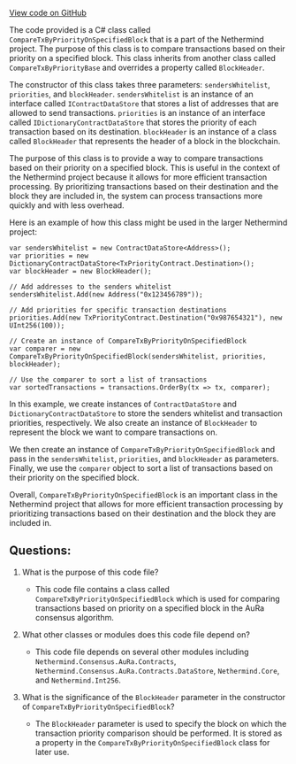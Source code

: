 [View code on GitHub](https://github.com/NethermindEth/nethermind/src/Nethermind/Nethermind.Consensus.AuRa/Transactions/CompareTxByPriorityOnSpecifiedBlock.cs)

The code provided is a C# class called `CompareTxByPriorityOnSpecifiedBlock` that is a part of the Nethermind project. The purpose of this class is to compare transactions based on their priority on a specified block. This class inherits from another class called `CompareTxByPriorityBase` and overrides a property called `BlockHeader`.

The constructor of this class takes three parameters: `sendersWhitelist`, `priorities`, and `blockHeader`. `sendersWhitelist` is an instance of an interface called `IContractDataStore` that stores a list of addresses that are allowed to send transactions. `priorities` is an instance of an interface called `IDictionaryContractDataStore` that stores the priority of each transaction based on its destination. `blockHeader` is an instance of a class called `BlockHeader` that represents the header of a block in the blockchain.

The purpose of this class is to provide a way to compare transactions based on their priority on a specified block. This is useful in the context of the Nethermind project because it allows for more efficient transaction processing. By prioritizing transactions based on their destination and the block they are included in, the system can process transactions more quickly and with less overhead.

Here is an example of how this class might be used in the larger Nethermind project:

```
var sendersWhitelist = new ContractDataStore<Address>();
var priorities = new DictionaryContractDataStore<TxPriorityContract.Destination>();
var blockHeader = new BlockHeader();

// Add addresses to the senders whitelist
sendersWhitelist.Add(new Address("0x123456789"));

// Add priorities for specific transaction destinations
priorities.Add(new TxPriorityContract.Destination("0x987654321"), new UInt256(100));

// Create an instance of CompareTxByPriorityOnSpecifiedBlock
var comparer = new CompareTxByPriorityOnSpecifiedBlock(sendersWhitelist, priorities, blockHeader);

// Use the comparer to sort a list of transactions
var sortedTransactions = transactions.OrderBy(tx => tx, comparer);
```

In this example, we create instances of `ContractDataStore` and `DictionaryContractDataStore` to store the senders whitelist and transaction priorities, respectively. We also create an instance of `BlockHeader` to represent the block we want to compare transactions on.

We then create an instance of `CompareTxByPriorityOnSpecifiedBlock` and pass in the `sendersWhitelist`, `priorities`, and `blockHeader` as parameters. Finally, we use the `comparer` object to sort a list of transactions based on their priority on the specified block.

Overall, `CompareTxByPriorityOnSpecifiedBlock` is an important class in the Nethermind project that allows for more efficient transaction processing by prioritizing transactions based on their destination and the block they are included in.
## Questions: 
 1. What is the purpose of this code file?
    - This code file contains a class called `CompareTxByPriorityOnSpecifiedBlock` which is used for comparing transactions based on priority on a specified block in the AuRa consensus algorithm.

2. What other classes or modules does this code file depend on?
    - This code file depends on several other modules including `Nethermind.Consensus.AuRa.Contracts`, `Nethermind.Consensus.AuRa.Contracts.DataStore`, `Nethermind.Core`, and `Nethermind.Int256`.

3. What is the significance of the `BlockHeader` parameter in the constructor of `CompareTxByPriorityOnSpecifiedBlock`?
    - The `BlockHeader` parameter is used to specify the block on which the transaction priority comparison should be performed. It is stored as a property in the `CompareTxByPriorityOnSpecifiedBlock` class for later use.